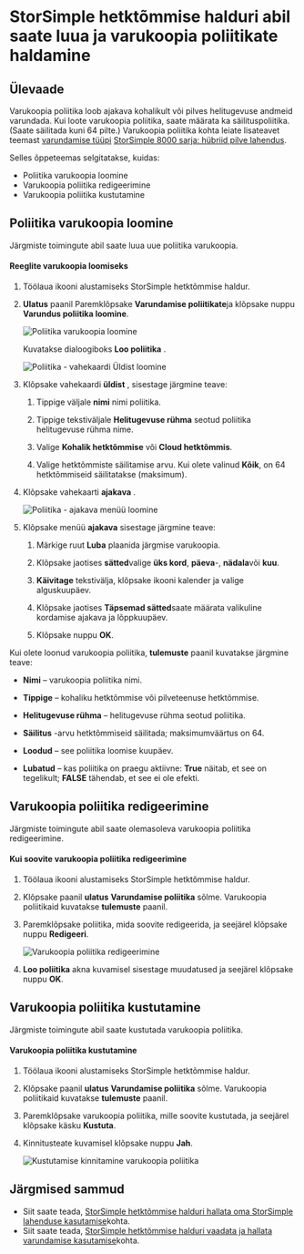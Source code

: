 <properties 
   pageTitle="StorSimple hetktõmmise halduri varukoopia poliitikate | Microsoft Azure'i"
   description="Kirjeldab, kuidas luua ja hallata varukoopia poliitikad, mis juhib ajastatud varukoopiaid StorSimple hetktõmmise halduri MMC lisandmooduli abil."
   services="storsimple"
   documentationCenter="NA"
   authors="SharS"
   manager="carmonm"
   editor="" />
<tags 
   ms.service="storsimple"
   ms.devlang="NA"
   ms.topic="article"
   ms.tgt_pltfrm="NA"
   ms.workload="TBD"
   ms.date="05/12/2016"
   ms.author="v-sharos" />

# <a name="use-storsimple-snapshot-manager-to-create-and-manage-backup-policies"></a>StorSimple hetktõmmise halduri abil saate luua ja varukoopia poliitikate haldamine

## <a name="overview"></a>Ülevaade

Varukoopia poliitika loob ajakava kohalikult või pilves helitugevuse andmeid varundada. Kui loote varukoopia poliitika, saate määrata ka säilituspoliitika. (Saate säilitada kuni 64 pilte.) Varukoopia poliitika kohta leiate lisateavet teemast [varundamise tüüpi](storsimple-what-is-snapshot-manager.md#backup-type) [StorSimple 8000 sarja: hübriid pilve lahendus](storsimple-overview.md).

Selles õppeteemas selgitatakse, kuidas:

- Poliitika varukoopia loomine 
- Varukoopia poliitika redigeerimine 
- Varukoopia poliitika kustutamine 

## <a name="create-a-backup-policy"></a>Poliitika varukoopia loomine

Järgmiste toimingute abil saate luua uue poliitika varukoopia.

#### <a name="to-create-a-backup-policy"></a>Reeglite varukoopia loomiseks

1. Töölaua ikooni alustamiseks StorSimple hetktõmmise haldur.

2. **Ulatus** paanil Paremklõpsake **Varundamise poliitikate**ja klõpsake nuppu **Varundus poliitika loomine**.

    ![Poliitika varukoopia loomine](./media/storsimple-snapshot-manager-manage-backup-policies/HCS_SSM_Create_BU_policy.png)

    Kuvatakse dialoogiboks **Loo poliitika** . 

    ![Poliitika - vahekaardi Üldist loomine](./media/storsimple-snapshot-manager-manage-backup-policies/HCS_SSM_Create_policy_general.png)

3. Klõpsake vahekaardi **üldist** , sisestage järgmine teave:

   1. Tippige väljale **nimi** nimi poliitika.

   2. Tippige tekstiväljale **Helitugevuse rühma** seotud poliitika helitugevuse rühma nime.

   3. Valige **Kohalik hetktõmmise** või **Cloud hetktõmmis**.

   4. Valige hetktõmmiste säilitamise arvu. Kui olete valinud **Kõik**, on 64 hetktõmmiseid säilitatakse (maksimum). 

4. Klõpsake vahekaarti **ajakava** .

    ![Poliitika - ajakava menüü loomine](./media/storsimple-snapshot-manager-manage-backup-policies/HCS_SSM_Create_policy_schedule.png)

5. Klõpsake menüü **ajakava** sisestage järgmine teave: 

   1. Märkige ruut **Luba** plaanida järgmise varukoopia.

   2. Klõpsake jaotises **sätted**valige **üks kord**, **päeva**-, **nädala**või **kuu**. 

   3. **Käivitage** tekstivälja, klõpsake ikooni kalender ja valige alguskuupäev.

   4. Klõpsake jaotises **Täpsemad sätted**saate määrata valikuline kordamise ajakava ja lõppkuupäev.

   5. Klõpsake nuppu **OK**.

Kui olete loonud varukoopia poliitika, **tulemuste** paanil kuvatakse järgmine teave:

- **Nimi** – varukoopia poliitika nimi.

- **Tippige** – kohaliku hetktõmmise või pilveteenuse hetktõmmise.

- **Helitugevuse rühma** – helitugevuse rühma seotud poliitika.

- **Säilitus** -arvu hetktõmmiseid säilitada; maksimumväärtus on 64.

- **Loodud** – see poliitika loomise kuupäev.

- **Lubatud** – kas poliitika on praegu aktiivne: **True** näitab, et see on tegelikult; **FALSE** tähendab, et see ei ole efekti. 

## <a name="edit-a-backup-policy"></a>Varukoopia poliitika redigeerimine

Järgmiste toimingute abil saate olemasoleva varukoopia poliitika redigeerimine.

#### <a name="to-edit-a-backup-policy"></a>Kui soovite varukoopia poliitika redigeerimine

1. Töölaua ikooni alustamiseks StorSimple hetktõmmise haldur. 

2. Klõpsake paanil **ulatus** **Varundamise poliitika** sõlme. Varukoopia poliitikaid kuvatakse **tulemuste** paanil. 

3. Paremklõpsake poliitika, mida soovite redigeerida, ja seejärel klõpsake nuppu **Redigeeri**. 

    ![Varukoopia poliitika redigeerimine](./media/storsimple-snapshot-manager-manage-backup-policies/HCS_SSM_Edit_BU_policy.png) 

4. **Loo poliitika** akna kuvamisel sisestage muudatused ja seejärel klõpsake nuppu **OK**. 

## <a name="delete-a-backup-policy"></a>Varukoopia poliitika kustutamine

Järgmiste toimingute abil saate kustutada varukoopia poliitika.

#### <a name="to-delete-a-backup-policy"></a>Varukoopia poliitika kustutamine

1. Töölaua ikooni alustamiseks StorSimple hetktõmmise haldur. 

2. Klõpsake paanil **ulatus** **Varundamise poliitika** sõlme. Varukoopia poliitikaid kuvatakse **tulemuste** paanil. 

3. Paremklõpsake varukoopia poliitika, mille soovite kustutada, ja seejärel klõpsake käsku **Kustuta**.

4. Kinnitusteate kuvamisel klõpsake nuppu **Jah**.

    ![Kustutamise kinnitamine varukoopia poliitika](./media/storsimple-snapshot-manager-manage-backup-policies/HCS_SSM_Delete_BU_policy.png)

## <a name="next-steps"></a>Järgmised sammud

- Siit saate teada, [StorSimple hetktõmmise halduri hallata oma StorSimple lahenduse kasutamise](storsimple-snapshot-manager-admin.md)kohta.
- Siit saate teada, [StorSimple hetktõmmise halduri vaadata ja hallata varundamise kasutamise](storsimple-snapshot-manager-manage-backup-jobs.md)kohta.
